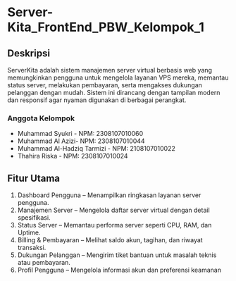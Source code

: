 # Server-Kita_FrontEnd_PBW_Kelompok_1

## Deskripsi
ServerKita adalah sistem manajemen server virtual berbasis web yang memungkinkan pengguna untuk mengelola layanan VPS mereka, memantau status server, melakukan pembayaran, serta mengakses dukungan pelanggan dengan mudah. Sistem ini dirancang dengan tampilan modern dan responsif agar nyaman digunakan di berbagai perangkat.

### Anggota Kelompok
- Muhammad Syukri - NPM: 2308107010060
- Muhammad Al Azizi- NPM: 2308107010044
- Muhammad Al-Hadziq Tarmizi - NPM: 2108107010022
- Thahira Riska - NPM: 2308107010024

## Fitur Utama

1. Dashboard Pengguna – Menampilkan ringkasan layanan server pengguna.
2. Manajemen Server – Mengelola daftar server virtual dengan detail spesifikasi.
3. Status Server – Memantau performa server seperti CPU, RAM, dan Uptime.
4. Billing & Pembayaran – Melihat saldo akun, tagihan, dan riwayat transaksi.
5. Dukungan Pelanggan – Mengirim tiket bantuan untuk masalah teknis atau pembayaran.
6. Profil Pengguna – Mengelola informasi akun dan preferensi keamanan


